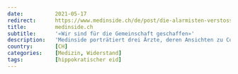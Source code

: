 ```yaml
---
date:          2021-05-17
redirect:      https://www.medinside.ch/de/post/die-alarmisten-verstossen-gegen-den-hippokratischen-eid
title:         medinside.ch
subtitle:      '«Wir sind für die Gemeinschaft geschaffen»'
description:   'Medinside porträtiert drei Ärzte, deren Ansichten zu Corona von der gängigen Meinung abweichen. Den Auftakt in unserer Serie macht Manuel Melguizo Grahmann.'
country:       [CH]
categories:    [Medizin, Widerstand]
tags:          [hippokratischer eid]
---
```

